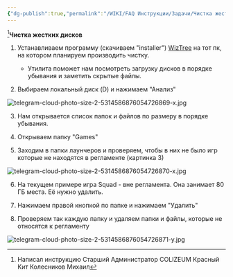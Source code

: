 ```yaml
---
{"dg-publish":true,"permalink":"/WIKI/FAQ Инструкции/Задачи/Чистка жестких дисков/"}
---
```


[^1]**Чистка жестких дисков**
1. Устанавливаем программу (скачиваем "installer") [WizTree](https://diskanalyzer.com/download) на тот пк, на котором планируем производить чистку. 
	- Утилита поможет нам посмотреть загрузку дисков в порядке убывания и заметить скрытые файлы.

2. Выбираем локальный диск (D) и нажимаем "Анализ"

![telegram-cloud-photo-size-2-5314586876054726869-x.jpg](/img/user/telegram-cloud-photo-size-2-5314586876054726869-x.jpg)

3. Нам открывается список папок и файлов по размеру в порядке убывания.

4. Открываем папку "Games"

5. Заходим в папки лаунчеров и проверяем, чтобы в них не было игр которые не находятся в регламенте (картинка 3)

![telegram-cloud-photo-size-2-5314586876054726870-x.jpg](/img/user/telegram-cloud-photo-size-2-5314586876054726870-x.jpg)
  
6. На текущем примере игра Squad - вне регламента. Она занимает 80 ГБ места. Её нужно удалить.

7. Нажимаем правой кнопкой по папке и нажимаем "Удалить"

8. Проверяем так каждую папку и удаляем папки и файлы, которые не относятся к регламенту

![telegram-cloud-photo-size-2-5314586876054726871-y.jpg](/img/user/telegram-cloud-photo-size-2-5314586876054726871-y.jpg)




[^1]: Написал инструкцию Старший Администратор COLIZEUM Красный Кит Колесников Михаил